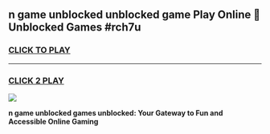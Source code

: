 
## n game unblocked unblocked game Play Online 👋 Unblocked Games #rch7u
<h3>
<a href="https://premium.freeplayer.one?title=n_game_unblocked&ref=21F">CLICK TO PLAY</a></h3>
<hr>

<h3>
<a href="https://premium.freeplayer.one?title=n_game_unblocked&ref=21F">CLICK 2 PLAY</a>
  
</h3>

<a href="https://premium.freeplayer.one?title=n_game_unblocked&ref=21F/"><img src="https://clearcache.store/games.png"></a>


**n game unblocked games unblocked: Your Gateway to Fun and Accessible Online Gaming**
